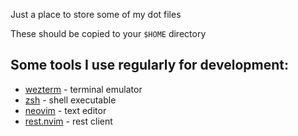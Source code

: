 Just a place to store some of my dot files

These should be copied to your `$HOME` directory

## Some tools I use regularly for development:
- [wezterm](https://wezfurlong.org/wezterm/) - terminal emulator
- [zsh](https://www.zsh.org/) - shell executable
- [neovim](https://neovim.io/) - text editor
- [rest.nvim](https://github.com/rest-nvim/rest.nvim) - rest client
